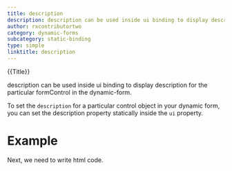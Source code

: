 ```yaml
---
title: description
description: description can be used inside ui binding to display description for the particular formControl in the dynamic-form. description can be generated statically or conditionally based on your requirements.
author: rxcontributortwo
category: dynamic-forms
subcategory: static-binding
type: simple
linktitle: description
---
```


<div class="title-bar top_title"><p>{{Title}}</p></div> <div class="title-bar"><p>description can be used inside ui binding to display description for the particular formControl in the dynamic-form.</p></div>

To set the `description` for a particular control object in your dynamic form, you can set the description property statically inside the `ui` property.

# Example

<div component="app-code" key="description-complete-component"></div>
Next, we need to write html code.
<div component="app-code" key="description-complete-html"></div>
<div component="app-example-runner" ref-component="app-description-complete"></div>
